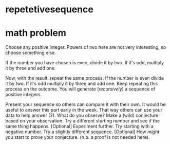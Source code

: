 # repetetivesequence

# math problem 

Choose any positive integer. Powers of two here are not very interesting, so choose something else.

If the number you have chosen is even, divide it by two. If it's odd, multiply it by three and add one.

Now, with the result, repeat the same process. If the number is even divide it by two. If it's odd multiply it by three and add one. Keep repeating this process on the outcome. You will generate (*recursively*) a sequence of positive integers.

Present your sequence so others can compare it with their own. It would be useful to answer this part early in the week. That way others can use your data to help answer (2).
What do you observe? Make a (wild) conjecture based on your observation.
Try a different starting number and see if the same thing happens.
[Optional] Experiment further. Try starting with a negative number. Try a slightly different sequence.
[Optional] How *might* you start to prove your conjecture. (n.b. a proof is not needed here).
